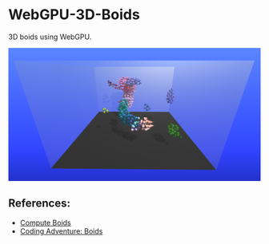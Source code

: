 # WebGPU-3D-Boids

3D boids using WebGPU.

![boids preview](readme/boids.png "Preview")

## References:

-   [Compute Boids](https://webgpu.github.io/webgpu-samples/samples/computeBoids)
-   [Coding Adventure: Boids](https://www.youtube.com/watch?v=bqtqltqcQhw)

